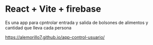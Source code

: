 # React + Vite + firebase

Es una app para cpntrolar entrada y salida de bolsones de alimentos y cantidad que lleva cada persona 

https://alemorillo7.github.io/app-control-usuario/
